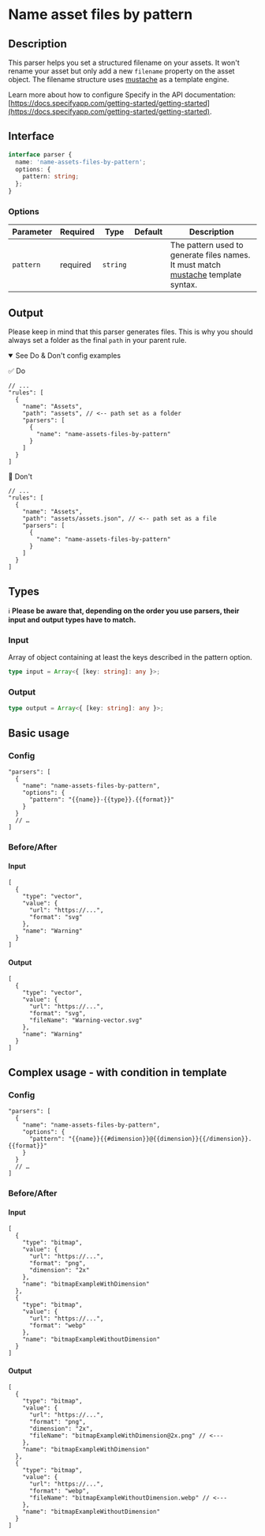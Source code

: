 # Name asset files by pattern

## Description
This parser helps you set a structured filename on your assets. It won't rename your asset but only add a new `filename` property on the asset object. The filename structure uses [mustache](https://github.com/janl/mustache.js#templates) as a template engine.

Learn more about how to configure Specify in the API documentation: [https://docs.specifyapp.com/getting-started/getting-started](https://docs.specifyapp.com/getting-started/getting-started).

## Interface

```ts
interface parser {
  name: 'name-assets-files-by-pattern';
  options: {
    pattern: string;
  };
}
```

### Options

| Parameter | Required | Type     | Default | Description                                                                                                                        |
| --------- | -------- | -------- | ------- | ---------------------------------------------------------------------------------------------------------------------------------- |
| `pattern` | required | `string` |         | The pattern used to generate files names. It must match [mustache](https://github.com/janl/mustache.js#templates) template syntax. |

## Output
Please keep in mind that this parser generates files. This is why you should always set a folder as the final `path` in your parent rule.

<details open>
<summary>See Do & Don't config examples</summary>

✅ Do
```
// ...
"rules": [
  {
    "name": "Assets",
    "path": "assets", // <-- path set as a folder
    "parsers": [
      {
        "name": "name-assets-files-by-pattern"
      }
    ]
  }
]
```

🚫 Don't
```
// ...
"rules": [
  {
    "name": "Assets",
    "path": "assets/assets.json", // <-- path set as a file
    "parsers": [
      {
        "name": "name-assets-files-by-pattern"
      }
    ]
  }
]
```
</details>

## Types

ℹ️ **Please be aware that, depending on the order you use parsers, their input and output types have to match.**

### Input

Array of object containing at least the keys described in the pattern option.

```ts
type input = Array<{ [key: string]: any }>;
```

### Output

```ts
type output = Array<{ [key: string]: any }>;
```

## Basic usage

### Config

```jsonc
"parsers": [
  {
    "name": "name-assets-files-by-pattern",
    "options": {
      "pattern": "{{name}}-{{type}}.{{format}}"
    }
  }
  // …
]
```

### Before/After

#### Input

```jsonc
[
  {
    "type": "vector",
    "value": {
      "url": "https://...",
      "format": "svg"
    },
    "name": "Warning"
  }
]
```

#### Output

```jsonc
[
  {
    "type": "vector",
    "value": {
      "url": "https://...",
      "format": "svg",
      "fileName": "Warning-vector.svg"
    },
    "name": "Warning"
  }
]
```

## Complex usage - with condition in template

### Config

```jsonc
"parsers": [
  {
    "name": "name-assets-files-by-pattern",
    "options": {
      "pattern": "{{name}}{{#dimension}}@{{dimension}}{{/dimension}}.{{format}}"
    }
  }
  // …
]
```

### Before/After

#### Input

```jsonc
[
  {
    "type": "bitmap",
    "value": {
      "url": "https://...",
      "format": "png",
      "dimension": "2x"
    },
    "name": "bitmapExampleWithDimension"
  },
  {
    "type": "bitmap",
    "value": {
      "url": "https://...",
      "format": "webp"
    },
    "name": "bitmapExampleWithoutDimension"
  }
]
```

#### Output

```jsonc
[
  {
    "type": "bitmap",
    "value": {
      "url": "https://...",
      "format": "png",
      "dimension": "2x",
      "fileName": "bitmapExampleWithDimension@2x.png" // <---
    },
    "name": "bitmapExampleWithDimension"
  },
  {
    "type": "bitmap",
    "value": {
      "url": "https://...",
      "format": "webp",
      "fileName": "bitmapExampleWithoutDimension.webp" // <---
    },
    "name": "bitmapExampleWithoutDimension"
  }
]
```
